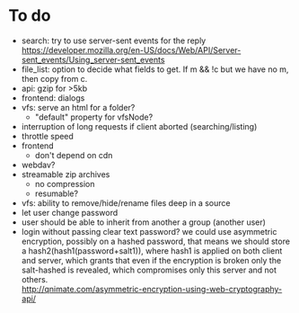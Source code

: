 # To do
- search: try to use server-sent events for the reply
  https://developer.mozilla.org/en-US/docs/Web/API/Server-sent_events/Using_server-sent_events
- file_list: option to decide what fields to get. If m && !c but we have no m, then copy from c.
- api: gzip for >5kb
- frontend: dialogs
- vfs: serve an html for a folder?
  - "default" property for vfsNode?
- interruption of long requests if client aborted (searching/listing)
- throttle speed
- frontend
  - don't depend on cdn
- webdav?
- streamable zip archives
  - no compression
  - resumable?
- vfs: ability to remove/hide/rename files deep in a source
- let user change password
- user should be able to inherit from another a group (another user)
- login without passing clear text password?
  we could use asymmetric encryption, possibly on a hashed password, that means
  we should store a hash2(hash1(password+salt1)), where hash1 is applied on both client
  and server, which grants that even if the encryption is broken only the salt-hashed
  is revealed, which compromises only this server and not others.   
  http://qnimate.com/asymmetric-encryption-using-web-cryptography-api/
